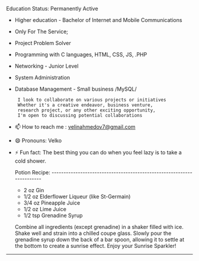  
 Education Status: Permanently Active
                                                                     
  - Higher education - Bachelor of Internet and      Mobile Communications
                                              
  - Only For The Service;
  - Project Problem Solver 
   
  - Programming with C languages, HTML, CSS, JS, .PHP 
  - Networking - Junior Level
  - System Administration 
  - Database Management - Small business /MySQL/
  
         I look to collaborate on various projects or initiatives
         Whether it's a creative endeavor, business venture,
         research project, or any other exciting opportunity,               
         I'm open to discussing potential collaborations

- 📫 How to reach me :
 velinahmedov7@gmail.com

- 😄 Pronouns: Velko

- ⚡ Fun fact: 
  The best thing you can do when you feel    lazy is to take a cold shower.

  Potion Recipe: ----------------------------------------------------------------------
  * 2 oz Gin                                           
  * 1/2 oz Elderflower Liqueur (like St-Germain)      
  * 3/4 oz Pineapple Juice                           
  * 1/2 oz Lime Juice                                  
  * 1/2 tsp Grenadine Syrup
 
  Combine all ingredients (except grenadine) in a shaker filled with ice.
  Shake well and strain into a chilled coupe glass.
  Slowly pour the grenadine syrup down the back of a bar spoon,
  allowing it to settle at the bottom to create a sunrise effect.
               Enjoy your Sunrise Sparkler!                                           
 ------------------------------------------------------------------------
    




